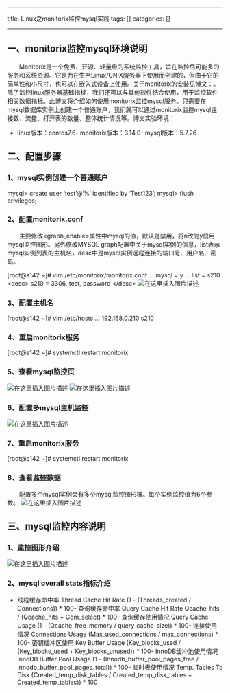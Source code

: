 
--- 
title:  Linux之monitorix监控mysql实践 
tags: []
categories: [] 

---
## 一、monitorix监控mysql环境说明

  Monitorix是一个免费、开源、轻量级的系统监控工具，旨在监控尽可能多的服务和系统资源。它是为在生产Linux/UNIX服务器下使用而创建的，但由于它的简单性和小尺寸，也可以在嵌入式设备上使用。关于monitorix的安装见博文：。除了监控linux服务器基础指标，我们还可以与其他软件结合使用，用于监控软件相关数据指标。此博文将介绍如何使用monitorix监控mysql服务。只需要在mysql数据库实例上创建一个普通账户，我们就可以通过monitorix监控mysql连接数、流量、打开表的数量、整体统计情况等。博文实验环境：
- linux版本：centos7.6- monitorix版本：3.14.0- mysql版本：5.7.26
## 二、配置步骤

### 1、mysql实例创建一个普通账户

>  
 mysql&gt; create user ‘test’@‘%’ identified by ‘Test123’; mysql&gt; flush privileges; 


### 2、配置monitorix.conf

  主要修改&lt;graph_enable&gt;属性中mysql的值，默认是禁用，将n改为y启用mysql监控图形。另外修改MYSQL graph配置中关于mysql实例的信息，list表示mysql实例列表的主机名，desc中是mysql实例远程连接的端口号、用户名、密码。

>  
 [root@s142 ~]# vim /etc/monitorix/monitorix.conf … mysql = y … list = s210 &lt;desc&gt; s210 = 3306, test, password &lt;/desc&gt; <img src="https://img-blog.csdnimg.cn/435bcf412c414b19985f4c1509dc7720.png" alt="在这里插入图片描述"> 


### 3、配置主机名

>  
 [root@s142 ~]# vim /etc/hosts … 192.168.0.210 s210 


### 4、重启monitorix服务

>  
 [root@s142 ~]# systemctl restart monitorix 


### 5、查看mysql监控页

<img src="https://img-blog.csdnimg.cn/2b98b253863941039fbe63f5fe692eca.png" alt="在这里插入图片描述"> <img src="https://img-blog.csdnimg.cn/925c4f6021ca496d984bb457e8c31cdb.png" alt="在这里插入图片描述">

### 6、配置多mysql主机监控

<img src="https://img-blog.csdnimg.cn/1bb0bf70395a48989501cd60a31d4b1e.png" alt="在这里插入图片描述">

### 7、重启monitorix服务

>  
 [root@s142 ~]# systemctl restart monitorix 


### 8、查看监控数据

  配置多个mysql实例会有多个mysql监控图形框。每个实例监控值为6个参数。 <img src="https://img-blog.csdnimg.cn/07feaf6ed4384e618414a706e302f492.png" alt="在这里插入图片描述">

## 三、mysql监控内容说明

### 1、监控图形介绍

<img src="https://img-blog.csdnimg.cn/99c4f5811f2148c48ce4493cc200e2a2.png" alt="在这里插入图片描述">

### 2、mysql overall stats指标介绍
- 线程缓存命中率 Thread Cache Hit Rate (1 - (Threads_created / Connections)) * 100- 查询缓存命中率 Query Cache Hit Rate Qcache_hits / (Qcache_hits + Com_select) * 100- 查询缓存使用情况 Query Cache Usage (1 - (Qcache_free_memory / query_cache_size)) * 100- 连接使用情况 Connections Usage (Max_used_connections / max_connections) * 100- 密钥缓冲区使用 Key Buffer Usage (Key_blocks_used / (Key_blocks_used + Key_blocks_unused)) * 100- InnoDB缓冲池使用情况 InnoDB Buffer Pool Usage (1 - (Innodb_buffer_pool_pages_free / Innodb_buffer_pool_pages_total)) * 100- 临时表使用情况 Temp. Tables To Disk (Created_temp_disk_tables / Created_temp_disk_tables + Created_temp_tables)) * 100
